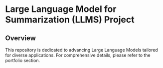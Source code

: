 
# Large Language Model for Summarization (LLMS) Project

## Overview


This repository is dedicated to advancing Large Language Models tailored for diverse applications. For comprehensive details, please refer to the portfolio section.
